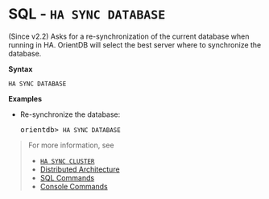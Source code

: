 
# SQL - `HA SYNC DATABASE`

(Since v2.2) Asks for a re-synchronization of the current database when running in HA. OrientDB will select the best server where to synchronize the database.

**Syntax**

```
HA SYNC DATABASE
```

**Examples**

- Re-synchronize the database:

  <pre>
  orientdb> <code class='lang-sql userinput'>HA SYNC DATABASE</code>
  </pre>

>For more information, see
>- [`HA SYNC CLUSTER`](SQL-HA-Sync-Cluster.md)
>- [Distributed Architecture](../distributed/Distributed-Architecture.md)
>- [SQL Commands](SQL-Commands.md)
>- [Console Commands](../console/Console-Commands.md)
